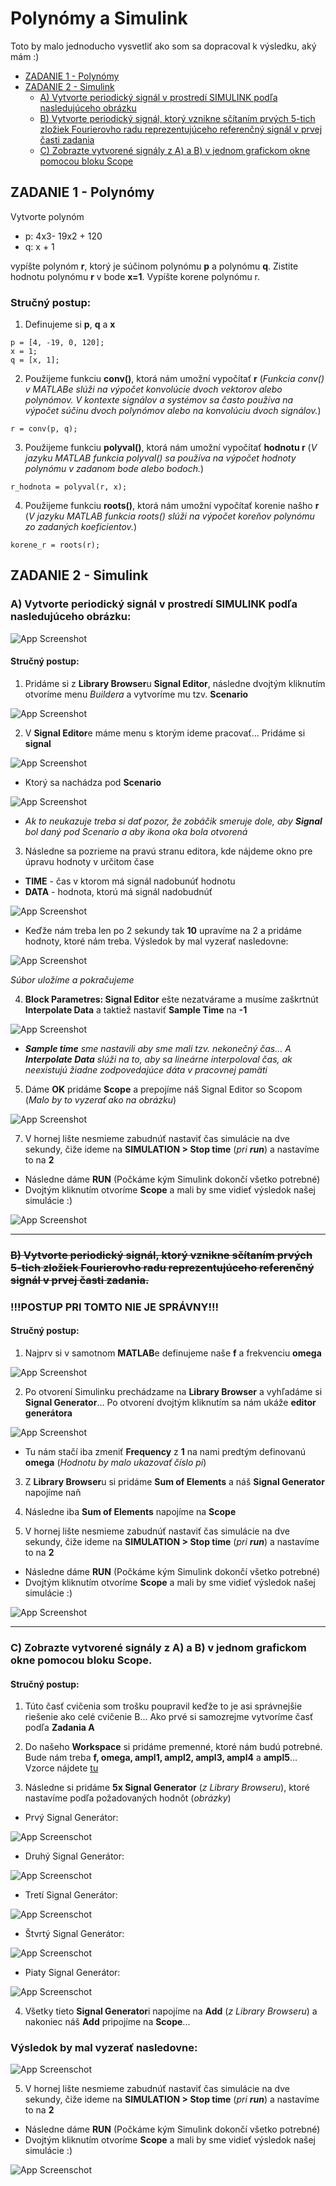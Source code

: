 
# **Polynómy a Simulink**
Toto by malo jednoducho vysvetliť ako som sa dopracoval k výsledku, aký mám :)
- [ZADANIE 1 - Polynómy](#zadanie-1---polynómy)
- [ZADANIE 2 - Simulink](#zadanie-2---simulink)
    - [A) Vytvorte periodický signál v prostredí SIMULINK podľa nasledujúceho obrázku](#a-vytvorte-periodický-signál-v-prostredí-simulink-podľa-nasledujúceho-obrázku)
    - [B) Vytvorte periodický signál, ktorý vznikne sčítaním prvých 5-tich zložiek Fourierovho radu reprezentujúceho referenčný signál v prvej časti zadania](#b-vytvorte-periodický-signál-ktorý-vznikne-sčítaním-prvých-5-tich-zložiek-fourierovho-radu-reprezentujúceho-referenčný-signál-v-prvej-časti-zadania)
    - [C) Zobrazte vytvorené signály z A) a B) v jednom grafickom okne pomocou bloku Scope](#c-zobrazte-vytvoren%C3%A9-sign%C3%A1ly-z-a-a-b-v-jednom-grafickom-okne-pomocou-bloku-scope)
## ZADANIE 1 - Polynómy
Vytvorte polynóm 
- p: 4x3- 19x2 + 120
- q: x + 1

vypíšte polynóm **r**, ktorý je súčinom polynómu **p** a polynómu
**q**. 
Zistite hodnotu polynómu **r** v bode **x=1**. 
Vypíšte korene polynómu r.


### Stručný postup:
1. Definujeme si **p**, **q** a **x**
```
p = [4, -19, 0, 120];
x = 1;
q = [x, 1];
```
2. Použijeme funkciu **conv()**, ktorá nám umožní vypočítať **r** (*Funkcia conv() v MATLABe slúži na výpočet konvolúcie dvoch vektorov alebo polynómov. V kontexte signálov a systémov sa často používa na výpočet súčinu dvoch polynómov alebo na konvolúciu dvoch signálov.*)
```
r = conv(p, q);
```
3. Použijeme funkciu **polyval()**, ktorá nám umožní vypočítať **hodnotu r** (*V jazyku MATLAB funkcia polyval() sa používa na výpočet hodnoty polynómu v zadanom bode alebo bodoch.*)
```
r_hodnota = polyval(r, x);
```
4. Použijeme funkciu **roots()**, ktorá nám umožní vypočítať korenie našho **r** (*V jazyku MATLAB funkcia roots() slúži na výpočet koreňov polynómu zo zadaných koeficientov.*)
```
korene_r = roots(r);
```






## ZADANIE 2 - Simulink
### A) Vytvorte periodický signál v prostredí SIMULINK podľa nasledujúceho obrázku:

![App Screenshot](https://github.com/Gymoblig/Matlab/blob/main/img/1.png)

#### Stručný postup:
1. Pridáme si z **Library Browser**u **Signal Editor**, následne dvojtým kliknutím otvoríme menu *Buildera* a vytvoríme mu tzv. **Scenario**

![App Screenshot](https://github.com/Gymoblig/Matlab/blob/main/img/2.png)

2. V **Signal Editor**e máme menu s ktorým ideme pracovať... Pridáme si **signal**

![App Screenshot](https://github.com/Gymoblig/Matlab/blob/main/img/3.png)

- Ktorý sa nachádza pod **Scenario**

![App Screenshot](https://github.com/Gymoblig/Matlab/blob/main/img/4.png)

- *Ak to neukazuje treba si dať pozor, že zobáčik smeruje dole, aby **Signal** bol daný pod Scenario a aby ikona oka bola otvorená*

3. Následne sa pozrieme na pravú stranu editora, kde nájdeme okno pre úpravu hodnoty v určitom čase 
 - **TIME** - čas v ktorom má signál nadobunúť hodnotu
 - **DATA** - hodnota, ktorú má signál nadobudnúť

![App Screenshot](https://github.com/Gymoblig/Matlab/blob/main/img/5.png)

- Keďže nám treba len po 2 sekundy tak **10** upravíme na 2 a pridáme hodnoty, ktoré nám treba. Výsledok by mal vyzerať nasledovne:

![App Screenshot](https://github.com/Gymoblig/Matlab/blob/main/img/6.png)

*Súbor uložíme a pokračujeme*

4. **Block Parametres: Signal Editor** ešte nezatvárame a musíme zaškrtnút **Interpolate Data** a taktiež nastaviť **Sample Time** na **-1**

![App Screenshot](https://github.com/Gymoblig/Matlab/blob/main/img/7.png)

 - ***Sample time** sme nastavili aby sme mali tzv. nekonečný čas... A **Interpolate Data** slúži na to, aby sa lineárne interpoloval čas, ak neexistujú žiadne zodpovedajúce dáta v pracovnej pamäti*

5. Dáme **OK** pridáme **Scope** a prepojíme náš Signal Editor so Scopom (*Malo by to vyzerať ako na obrázku*)

![App Screenshot](https://github.com/Gymoblig/Matlab/blob/main/img/8.png)

7. V hornej lište nesmieme zabudnúť nastaviť čas simulácie na dve sekundy, čiže ideme na **SIMULATION > Stop time** (*pri **run***) a nastavíme to na **2**
- Následne dáme **RUN** (Počkáme kým Simulink dokončí všetko potrebné)
- Dvojtým kliknutím otvoríme **Scope** a mali by sme vidieť výsledok našej simulácie :)

![App Screenshot](https://github.com/Gymoblig/Matlab/blob/main/img/9.png)



---
### ~~B) Vytvorte periodický signál, ktorý vznikne sčítaním prvých 5-tich zložiek Fourierovho radu reprezentujúceho referenčný signál v prvej časti zadania.~~
### !!!POSTUP PRI TOMTO NIE JE SPRÁVNY!!!

#### Stručný postup:
1. Najprv si v samotnom **MATLAB**e definujeme naše **f** a frekvenciu **omega**

![App Screenshot](https://github.com/Gymoblig/Matlab/blob/main/img/10.png)

2. Po otvorení Simulinku prechádzame na **Library Browser** a vyhľadáme si **Signal Generator**... Po otvorení dvojtým kliknutím sa nám ukáže **editor generátora**

![App Screenshot](https://github.com/Gymoblig/Matlab/blob/main/img/11.png)

- Tu nám stačí iba zmeniť **Frequency** z **1** na nami predtým definovanú **omega** (*Hodnotu by malo ukazovať číslo pi*)
3. Z **Library Browser**u si pridáme **Sum of Elements** a náš **Signal Generator** napojíme naň

4. Následne iba **Sum of Elements** napojíme na **Scope**
   
5. V hornej lište nesmieme zabudnúť nastaviť čas simulácie na dve sekundy, čiže ideme na **SIMULATION > Stop time** (*pri **run***) a nastavíme to na **2**
- Následne dáme **RUN** (Počkáme kým Simulink dokončí všetko potrebné)
- Dvojtým kliknutím otvoríme **Scope** a mali by sme vidieť výsledok našej simulácie :)

![App Screenshot](https://github.com/Gymoblig/Matlab/blob/main/img/12.png)

---
### C) Zobrazte vytvorené signály z A) a B) v jednom grafickom okne pomocou bloku Scope.

#### Stručný postup:
1. Túto časť cvičenia som trošku poupravil keďže to je asi správnejšie riešenie ako celé cvičenie B... Ako prvé si samozrejme vytvoríme časť podľa **Zadania A**

2. Do našeho **Workspace** si pridáme premenné, ktoré nám budú potrebné. Bude nám treba **f, omega, ampl1, ampl2, ampl3, ampl4** a **ampl5**... Vzorce nájdete [tu](príkazy_pre_tretie_cvičenie.txt)

3. Následne si pridáme **5x Signal Generator** (*z Library Browseru*), ktoré nastavíme podľa požadovaných hodnôt (*obrázky*)
- Prvý Signal Generátor:

![App Screenschot](https://github.com/Gymoblig/Matlab/blob/main/img/13.png)

- Druhý Signal Generátor:

![App Screenschot](https://github.com/Gymoblig/Matlab/blob/main/img/14.png)

- Tretí Signal Generátor:

![App Screenschot](https://github.com/Gymoblig/Matlab/blob/main/img/15.png)

- Štvrtý Signal Generátor:

![App Screenschot](https://github.com/Gymoblig/Matlab/blob/main/img/16.png)

- Piaty Signal Generátor:

![App Screenschot](https://github.com/Gymoblig/Matlab/blob/main/img/17.png)

4. Všetky tieto **Signal Generator**i napojíme na **Add** (*z Library Browseru*) a nakoniec náš **Add** pripojíme na **Scope**... 

### Výsledok by mal vyzerať nasledovne:

![App Screenschot](https://github.com/Gymoblig/Matlab/blob/main/img/18.png)

5. V hornej lište nesmieme zabudnúť nastaviť čas simulácie na dve sekundy, čiže ideme na **SIMULATION > Stop time** (*pri **run***) a nastavíme to na **2**
- Následne dáme **RUN** (Počkáme kým Simulink dokončí všetko potrebné)
- Dvojtým kliknutím otvoríme **Scope** a mali by sme vidieť výsledok našej simulácie :)

![App Screenschot](https://github.com/Gymoblig/Matlab/blob/main/img/19.png)
